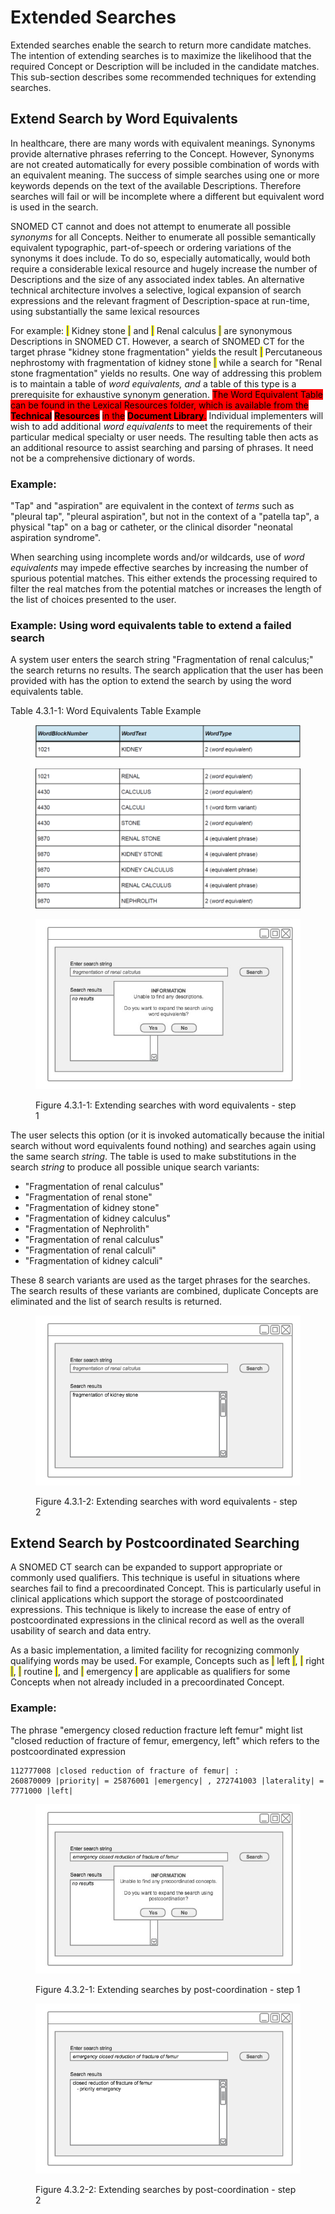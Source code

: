 # Extended Searches

Extended searches enable the search to return more candidate matches. The intention of extending searches is to maximize the likelihood that the required Concept or Description will be included in the candidate matches. This sub-section describes some recommended techniques for extending searches.

## Extend Search by Word Equivalents

In healthcare, there are many words with equivalent meanings. Synonyms provide alternative phrases referring to the Concept. However, Synonyms are not created automatically for every possible combination of words with an equivalent meaning. The success of simple searches using one or more keywords depends on the text of the available Descriptions. Therefore searches will fail or will be incomplete where a different but equivalent word is used in the search.

SNOMED CT cannot and does not attempt to enumerate all possible _synonyms_ for all Concepts. Neither to enumerate all possible semantically equivalent typographic, part-of-speech or ordering variations of the synonyms it does include. To do so, especially automatically, would both require a considerable lexical resource and hugely increase the number of Descriptions and the size of any associated index tables. An alternative technical architecture involves a selective, logical expansion of search expressions and the relevant fragment of Description-space at run-time, using substantially the same lexical resources

For example: <mark style="color:blue;">|</mark> Kidney stone <mark style="color:blue;">|</mark> and <mark style="color:blue;">|</mark> Renal calculus <mark style="color:blue;">|</mark> are synonymous Descriptions in SNOMED CT. However, a search of SNOMED CT for the target phrase "kidney stone fragmentation" yields the result <mark style="color:blue;">|</mark> Percutaneous nephrostomy with fragmentation of kidney stone <mark style="color:blue;">|</mark> while a search for "Renal stone fragmentation" yields no results. One way of addressing this problem is to maintain a table of _word equivalents, and_ a table of this type is a prerequisite for exhaustive synonym generation. <mark style="background-color:red;">The Word Equivalent Table can be found in the Lexical Resources folder, which is available from the</mark> <mark style="background-color:red;"></mark><mark style="background-color:red;">**Technical**</mark> <mark style="background-color:red;">**Resources**</mark> <mark style="background-color:red;"></mark><mark style="background-color:red;">in the</mark> <mark style="background-color:red;"></mark><mark style="background-color:red;">**Document Library**</mark><mark style="background-color:red;">.</mark> Individual implementers will wish to add additional _word equivalents_ to meet the requirements of their particular medical specialty or user needs. The resulting table then acts as an additional resource to assist searching and parsing of phrases. It need not be a comprehensive dictionary of words.

### Example:

"Tap" and "aspiration" are equivalent in the context of _terms_ such as "pleural tap", "pleural aspiration", but not in the context of a "patella tap", a physical "tap" on a bag or catheter, or the clinical disorder "neonatal aspiration syndrome".

When searching using incomplete words and/or wildcards, use of _word equivalents_ may impede effective searches by increasing the number of spurious potential matches. This either extends the processing required to filter the real matches from the potential matches or increases the length of the list of choices presented to the user.

### Example: Using word equivalents table to extend a failed search

A system user enters the search string "Fragmentation of renal calculus;" the search returns no results. The search application that the user has been provided with has the option to extend the search by using the word equivalents table.

Table 4.3.1-1: Word Equivalents Table Example

<figure><img src="../images/33490616.png" alt=""><figcaption></figcaption></figure>

<figure><img src="../images/33490617.png" alt=""><figcaption></figcaption></figure>

<figure><img src="../images/52171324.png" alt=""><figcaption><p>Figure 4.3.1-1: Extending searches with word equivalents - step 1</p></figcaption></figure>

The user selects this option (or it is invoked automatically because the initial search without word equivalents found nothing) and searches again using the same search _string_. The table is used to make substitutions in the search _string_ to produce all possible unique search variants:

* "Fragmentation of renal calculus"
* "Fragmentation of renal stone"
* "Fragmentation of kidney stone"
* "Fragmentation of kidney calculus"
* "Fragmentation of Nephrolith"
* "Fragmentation of renal calculus"
* "Fragmentation of renal calculi"
* "Fragmentation of kidney calculi"

These 8 search variants are used as the target phrases for the searches. The search results of these variants are combined, duplicate Concepts are eliminated and the list of search results is returned.

<figure><img src="../images/52171323.png" alt=""><figcaption><p>Figure 4.3.1-2: Extending searches with word equivalents - step 2</p></figcaption></figure>

## Extend Search by Postcoordinated Searching

A SNOMED CT search can be expanded to support appropriate or commonly used qualifiers. This technique is useful in situations where searches fail to find a precoordinated Concept. This is particularly useful in clinical applications which support the storage of postcoordinated expressions. This technique is likely to increase the ease of entry of postcoordinated expressions in the clinical record as well as the overall usability of search and data entry.

As a basic implementation, a limited facility for recognizing commonly qualifying words may be used. For example, Concepts such as <mark style="color:blue;">|</mark> left <mark style="color:blue;">|</mark>, <mark style="color:blue;">|</mark> right <mark style="color:blue;">|</mark>, <mark style="color:blue;">|</mark> routine <mark style="color:blue;">|</mark>, and <mark style="color:blue;">|</mark> emergency <mark style="color:blue;">|</mark> are applicable as qualifiers for some Concepts when not already included in a precoordinated Concept.

### Example:

The phrase "emergency closed reduction fracture left femur" might list "closed reduction of fracture of femur, emergency, left" which refers to the postcoordinated expression

```
112777008 |closed reduction of fracture of femur| : 
260870009 |priority| = 25876001 |emergency| , 272741003 |laterality| = 7771000 |left|
```

<figure><img src="../images/52171326.png" alt=""><figcaption><p>Figure 4.3.2-1: Extending searches by post-coordination - step 1</p></figcaption></figure>

<figure><img src="../images/52171327.png" alt=""><figcaption><p>Figure 4.3.2-2: Extending searches by post-coordination - step 2</p></figcaption></figure>
